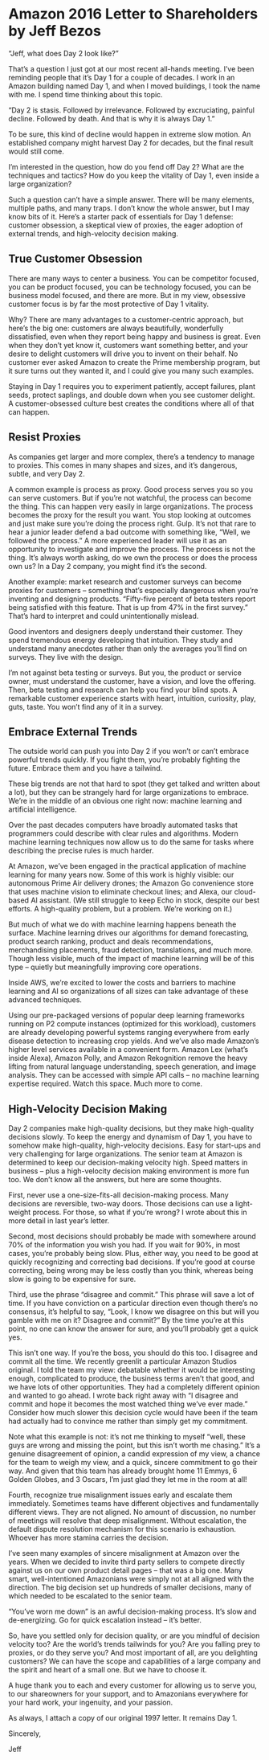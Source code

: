 <!--
  * browser: amazon-2016-letter-to-shareholders/
  * tracker: f44c30d1b876f8987cf78c727e573542
  * version: 1.0.0
  * updated: 2018-02-24T03:07:23Z
  * contact: Joel Parker Henderson (http://joelparkerhenderson.com)
  * options: commentable
-->

# Amazon 2016 Letter to Shareholders by Jeff Bezos

“Jeff, what does Day 2 look like?”

That’s a question I just got at our most recent all-hands meeting. I’ve been reminding people that it’s Day 1 for a couple of decades. I work in an Amazon building named Day 1, and when I moved buildings, I took the name with me. I spend time thinking about this topic.

“Day 2 is stasis. Followed by irrelevance. Followed by excruciating, painful decline. Followed by death. And that is why it is always Day 1.”

To be sure, this kind of decline would happen in extreme slow motion. An established company might harvest Day 2 for decades, but the final result would still come.

I’m interested in the question, how do you fend off Day 2? What are the techniques and tactics? How do you keep the vitality of Day 1, even inside a large organization?

Such a question can’t have a simple answer. There will be many elements, multiple paths, and many traps. I don’t know the whole answer, but I may know bits of it. Here’s a starter pack of essentials for Day 1 defense: customer obsession, a skeptical view of proxies, the eager adoption of external trends, and high-velocity decision making.

## True Customer Obsession

There are many ways to center a business. You can be competitor focused, you can be product focused, you can be technology focused, you can be business model focused, and there are more. But in my view, obsessive customer focus is by far the most protective of Day 1 vitality.

Why? There are many advantages to a customer-centric approach, but here’s the big one: customers are always beautifully, wonderfully dissatisfied, even when they report being happy and business is great. Even when they don’t yet know it, customers want something better, and your desire to delight customers will drive you to invent on their behalf. No customer ever asked Amazon to create the Prime membership program, but it sure turns out they wanted it, and I could give you many such examples.

Staying in Day 1 requires you to experiment patiently, accept failures, plant seeds, protect saplings, and double down when you see customer delight. A customer-obsessed culture best creates the conditions where all of that can happen.

## Resist Proxies

As companies get larger and more complex, there’s a tendency to manage to proxies. This comes in many shapes and sizes, and it’s dangerous, subtle, and very Day 2.

A common example is process as proxy. Good process serves you so you can serve customers. But if you’re not watchful, the process can become the thing. This can happen very easily in large organizations. The process becomes the proxy for the result you want. You stop looking at outcomes and just make sure you’re doing the process right. Gulp. It’s not that rare to hear a junior leader defend a bad outcome with something like, “Well, we followed the process.” A more experienced leader will use it as an opportunity to investigate and improve the process. The process is not the thing. It’s always worth asking, do we own the process or does the process own us? In a Day 2 company, you might find it’s the second.

Another example: market research and customer surveys can become proxies for customers – something that’s especially dangerous when you’re inventing and designing products. “Fifty-five percent of beta testers report being satisfied with this feature. That is up from 47% in the first survey.” That’s hard to interpret and could unintentionally mislead.

Good inventors and designers deeply understand their customer. They spend tremendous energy developing that intuition. They study and understand many anecdotes rather than only the averages you’ll find on surveys. They live with the design.

I’m not against beta testing or surveys. But you, the product or service owner, must understand the customer, have a vision, and love the offering. Then, beta testing and research can help you find your blind spots. A remarkable customer experience starts with heart, intuition, curiosity, play, guts, taste. You won’t find any of it in a survey.

## Embrace External Trends

The outside world can push you into Day 2 if you won’t or can’t embrace powerful trends quickly. If you fight them, you’re probably fighting the future. Embrace them and you have a tailwind.

These big trends are not that hard to spot (they get talked and written about a lot), but they can be strangely hard for large organizations to embrace. We’re in the middle of an obvious one right now: machine learning and artificial intelligence.

Over the past decades computers have broadly automated tasks that programmers could describe with clear rules and algorithms. Modern machine learning techniques now allow us to do the same for tasks where describing the precise rules is much harder.

At Amazon, we’ve been engaged in the practical application of machine learning for many years now. Some of this work is highly visible: our autonomous Prime Air delivery drones; the Amazon Go convenience store that uses machine vision to eliminate checkout lines; and Alexa, our cloud-based AI assistant. (We still struggle to keep Echo in stock, despite our best efforts. A high-quality problem, but a problem. We’re working on it.)

But much of what we do with machine learning happens beneath the surface. Machine learning drives our algorithms for demand forecasting, product search ranking, product and deals recommendations, merchandising placements, fraud detection, translations, and much more. Though less visible, much of the impact of machine learning will be of this type – quietly but meaningfully improving core operations.

Inside AWS, we’re excited to lower the costs and barriers to machine learning and AI so organizations of all sizes can take advantage of these advanced techniques.

Using our pre-packaged versions of popular deep learning frameworks running on P2 compute instances (optimized for this workload), customers are already developing powerful systems ranging everywhere from early disease detection to increasing crop yields. And we’ve also made Amazon’s higher level services available in a convenient form. Amazon Lex (what’s inside Alexa), Amazon Polly, and Amazon Rekognition remove the heavy lifting from natural language understanding, speech generation, and image analysis. They can be accessed with simple API calls – no machine learning expertise required. Watch this space. Much more to come.

## High-Velocity Decision Making

Day 2 companies make high-quality decisions, but they make high-quality decisions slowly. To keep the energy and dynamism of Day 1, you have to somehow make high-quality, high-velocity decisions. Easy for start-ups and very challenging for large organizations. The senior team at Amazon is determined to keep our decision-making velocity high. Speed matters in business – plus a high-velocity decision making environment is more fun too. We don’t know all the answers, but here are some thoughts.

First, never use a one-size-fits-all decision-making process. Many decisions are reversible, two-way doors. Those decisions can use a light-weight process. For those, so what if you’re wrong? I wrote about this in more detail in last year’s letter.

Second, most decisions should probably be made with somewhere around 70% of the information you wish you had. If you wait for 90%, in most cases, you’re probably being slow. Plus, either way, you need to be good at quickly recognizing and correcting bad decisions. If you’re good at course correcting, being wrong may be less costly than you think, whereas being slow is going to be expensive for sure.

Third, use the phrase “disagree and commit.” This phrase will save a lot of time. If you have conviction on a particular direction even though there’s no consensus, it’s helpful to say, “Look, I know we disagree on this but will you gamble with me on it? Disagree and commit?” By the time you’re at this point, no one can know the answer for sure, and you’ll probably get a quick yes.

This isn’t one way. If you’re the boss, you should do this too. I disagree and commit all the time. We recently greenlit a particular Amazon Studios original. I told the team my view: debatable whether it would be interesting enough, complicated to produce, the business terms aren’t that good, and we have lots of other opportunities. They had a completely different opinion and wanted to go ahead. I wrote back right away with “I disagree and commit and hope it becomes the most watched thing we’ve ever made.” Consider how much slower this decision cycle would have been if the team had actually had to convince me rather than simply get my commitment.

Note what this example is not: it’s not me thinking to myself “well, these guys are wrong and missing the point, but this isn’t worth me chasing.” It’s a genuine disagreement of opinion, a candid expression of my view, a chance for the team to weigh my view, and a quick, sincere commitment to go their way. And given that this team has already brought home 11 Emmys, 6 Golden Globes, and 3 Oscars, I’m just glad they let me in the room at all!

Fourth, recognize true misalignment issues early and escalate them immediately. Sometimes teams have different objectives and fundamentally different views. They are not aligned. No amount of discussion, no number of meetings will resolve that deep misalignment. Without escalation, the default dispute resolution mechanism for this scenario is exhaustion. Whoever has more stamina carries the decision.

I’ve seen many examples of sincere misalignment at Amazon over the years. When we decided to invite third party sellers to compete directly against us on our own product detail pages – that was a big one. Many smart, well-intentioned Amazonians were simply not at all aligned with the direction. The big decision set up hundreds of smaller decisions, many of which needed to be escalated to the senior team.

“You’ve worn me down” is an awful decision-making process. It’s slow and de-energizing. Go for quick escalation instead – it’s better.

So, have you settled only for decision quality, or are you mindful of decision velocity too? Are the world’s trends tailwinds for you? Are you falling prey to proxies, or do they serve you? And most important of all, are you delighting customers? We can have the scope and capabilities of a large company and the spirit and heart of a small one. But we have to choose it.

A huge thank you to each and every customer for allowing us to serve you, to our shareowners for your support, and to Amazonians everywhere for your hard work, your ingenuity, and your passion.

As always, I attach a copy of our original 1997 letter. It remains Day 1.

Sincerely,

Jeff
